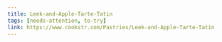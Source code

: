 ```yaml
---
title: Leek-and-Apple-Tarte-Tatin
tags: [needs-attention, to-try]
link: https://www.cookstr.com/Pastries/Leek-and-Apple-Tarte-Tatin
---
```


